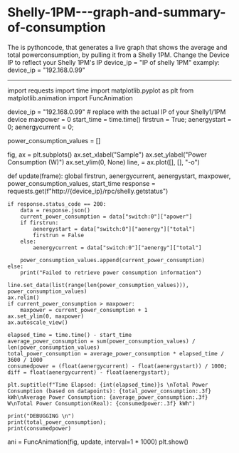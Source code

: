 # Shelly-1PM---graph-and-summary-of-consumption
The is pythoncode, that generates a live graph that shows the average and total powerconsumption, by pulling it from a Shelly 1PM.
Change the Device IP to reflect your Shelly 1PM's IP
device_ip = "IP of shelly 1PM" 
examply:
device_ip = "192.168.0.99" 

---------------------

import requests
import time
import matplotlib.pyplot as plt
from matplotlib.animation import FuncAnimation

device_ip = "192.168.0.99" # replace with the actual IP of your Shelly1/1PM device
maxpower = 0
start_time = time.time()
firstrun = True;
aenergystart = 0;
aenergycurrent = 0;

power_consumption_values = []

fig, ax = plt.subplots()
ax.set_xlabel("Sample")
ax.set_ylabel("Power Consumption (W)")
ax.set_ylim(0, None)
line, = ax.plot([], [], "-o")

def update(frame):
    global firstrun, aenergycurrent, aenergystart, maxpower, power_consumption_values, start_time
    response = requests.get(f"http://{device_ip}/rpc/shelly.getstatus")

    if response.status_code == 200:
        data = response.json()
        current_power_consumption = data["switch:0"]["apower"]
        if firstrun:
            aenergystart = data["switch:0"]["aenergy"]["total"]
            firstrun = False
        else:
            aenergycurrent = data["switch:0"]["aenergy"]["total"]

        power_consumption_values.append(current_power_consumption)
    else:
        print("Failed to retrieve power consumption information")

    line.set_data(list(range(len(power_consumption_values))), power_consumption_values)
    ax.relim()
    if current_power_consumption > maxpower:
        maxpower = current_power_consumption + 1
    ax.set_ylim(0, maxpower)
    ax.autoscale_view()

    elapsed_time = time.time() - start_time
    average_power_consumption = sum(power_consumption_values) / len(power_consumption_values)
    total_power_consumption = average_power_consumption * elapsed_time / 3600 / 1000
    consumedpower = (float(aenergycurrent) - float(aenergystart)) / 1000; 
    diff = float(aenergycurrent) - float(aenergystart);
    
    plt.suptitle(f"Time Elapsed: {int(elapsed_time)}s \nTotal Power Consumption (based on datapoints): {total_power_consumption:.3f} kWh\nAverage Power Consumption: {average_power_consumption:.3f} W\nTotal Power Consumption(Real): {consumedpower:.3f} kWh")
    
    print("DEBUGGING \n")
    print(total_power_consumption);
    print(consumedpower)

    
ani = FuncAnimation(fig, update, interval=1 * 1000)
plt.show()
